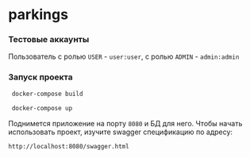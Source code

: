 # parkings

### Тестовые аккаунты

Пользователь с ролью `USER` - `user:user`, с ролью `ADMIN` - `admin:admin`

### Запуск проекта

```cmd
 docker-compose build
```

```cmd
 docker-compose up
```

Поднимется приложение на порту `8080` и БД для него. Чтобы начать использовать проект, изучите swagger спецификацию по
адресу:

```url
http://localhost:8080/swagger.html
```
